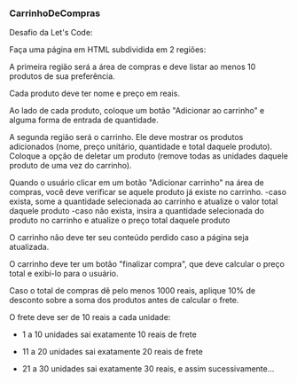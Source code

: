 ### CarrinhoDeCompras

Desafio da Let's Code:

Faça uma página em HTML subdividida em 2 regiões:

A primeira região será a área de compras e deve listar ao menos 10 produtos de sua preferência.

Cada produto deve ter nome e preço em reais.

Ao lado de cada produto, coloque um botão "Adicionar ao carrinho" e alguma forma de entrada de quantidade.

A segunda região será o carrinho. Ele deve mostrar os produtos adicionados (nome, preço unitário, quantidade e total daquele produto). Coloque a opção de deletar um produto (remove todas as unidades daquele produto de uma vez do carrinho).

Quando o usuário clicar em um botão "Adicionar carrinho" na área de compras, você deve verificar se aquele produto já existe no carrinho.
  -caso exista, some a quantidade selecionada ao carrinho e atualize o valor total daquele produto
  -caso não exista, insira a quantidade selecionada do produto no carrinho e atualize o preço total daquele produto

O carrinho não deve ter seu conteúdo perdido caso a página seja atualizada.

O carrinho deve ter um botão "finalizar compra", que deve calcular o preço total e exibi-lo para o usuário.

Caso o total de compras dê pelo menos 1000 reais, aplique 10% de desconto sobre a soma dos produtos antes de calcular o frete.

O frete deve ser de 10 reais a cada unidade:

 - 1 a 10 unidades sai exatamente 10 reais de frete

 - 11 a 20 unidades sai exatamente 20 reais de frete

 - 21 a 30 unidades sai exatamente 30 reais, e assim sucessivamente...
